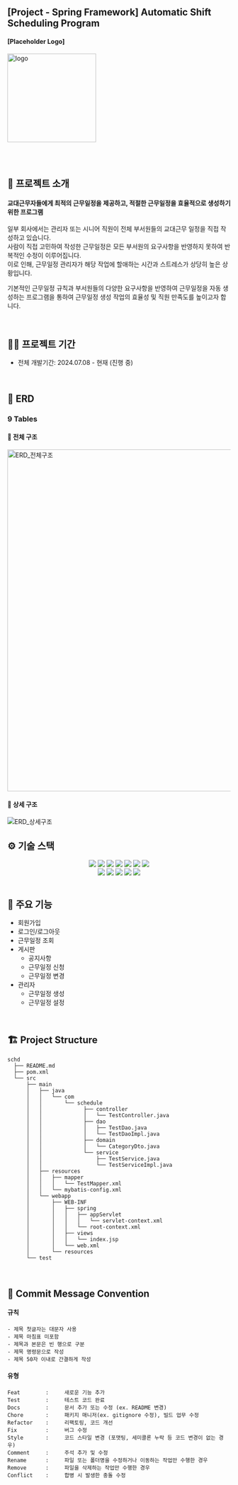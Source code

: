 ## [Project - Spring Framework] Automatic Shift Scheduling Program
#### [Placeholder Logo]
<img src="https://github.com/user-attachments/assets/cdf4d6f7-a63d-4df8-834b-99b390a20828" alt="logo" width="200">  

</br></br>

## 🔎 프로젝트 소개
#### 교대근무자들에게 최적의 근무일정을 제공하고, 적절한 근무일정을 효율적으로 생성하기 위한 프로그램  

일부 회사에서는 관리자 또는 시니어 직원이 전체 부서원들의 교대근무 일정을 직접 작성하고 있습니다.  
사람이 직접 고민하여 작성한 근무일정은 모든 부서원의 요구사항을 반영하지 못하여 반복적인 수정이 이루어집니다.  
이로 인해, 근무일정 관리자가 해당 작업에 할애하는 시간과 스트레스가 상당히 높은 상황입니다.

기본적인 근무일정 규칙과 부서원들의 다양한 요구사항을 반영하여 근무일정을 자동 생성하는 프로그램을 통하여 근무일정 생성 작업의 효율성 및 직원 만족도를 높이고자 합니다.

</br>

## 🏃‍♂️ 프로젝트 기간
- 전체 개발기간: 2024.07.08 - 현재 (진행 중)

</br>

## 📁 ERD
### 9 Tables
#### 📌 전체 구조
<img width="772" alt="ERD_전체구조" src="https://github.com/user-attachments/assets/bd1ceeb6-cb15-4cb0-a67f-e497cda82264">

</br>

#### 📌 상세 구조
<img alt="ERD_상세구조" src="https://github.com/user-attachments/assets/0a2b34f4-168e-45da-9f58-00d2d7880cf4">

</br>

## ⚙ 기술 스택  
<div align=center>
  <img src="https://img.shields.io/badge/java-FF7800?style=for-the-badge&logo=OpenJDK&logoColor=white">
  <img src="https://img.shields.io/badge/spring-6DB33F?style=for-the-badge&logo=spring&logoColor=white">
  <img src="https://img.shields.io/badge/Spring Security-6DB33F?style=for-the-badge&logo=Spring Security&logoColor=white">
  <img src="https://img.shields.io/badge/JUnit5-25A162?style=for-the-badge&logo=JUnit5&logoColor=white">
  <img src="https://img.shields.io/badge/javascript-F7DF1E?style=for-the-badge&logo=javascript&logoColor=black">
  <img src="https://img.shields.io/badge/css-1572B6?style=for-the-badge&logo=css3&logoColor=white">
  <img src="https://img.shields.io/badge/html5-E34F26?style=for-the-badge&logo=html5&logoColor=white"> <br>
  <img src="https://img.shields.io/badge/mysql-4479A1?style=for-the-badge&logo=mysql&logoColor=white">
  <img src="https://img.shields.io/badge/mybatis-EF2D5E?style=for-the-badge&logo=mybatis&logoColor=white">
    <img src="https://img.shields.io/badge/apachetomcat-F8DC75?style=for-the-badge&logo=apachetomcat&logoColor=white">
  <img src="https://img.shields.io/badge/git-F05032?style=for-the-badge&logo=git&logoColor=white">
  <img src="https://img.shields.io/badge/github-181717?style=for-the-badge&logo=github&logoColor=white">
</div> 

</br>

## 🔮 주요 기능
* 회원가입
* 로그인/로그아웃
* 근무일정 조회
* 게시판
  - 공지사항
  - 근무일정 신청
  - 근무일정 변경
* 관리자
  - 근무일정 생성
  - 근무일정 설정

</br>

## 🏗 Project Structure
```
schd
  ├── README.md
  ├── pom.xml
  └── src
      ├── main
      │   ├── java
      │   │   └── com
      │   │       └── schedule
      │   │             ├── controller
      │   │             │   └── TestController.java
      │   │             ├── dao
      │   │             │   ├── TestDao.java
      │   │             │   └── TestDaoImpl.java
      │   │             ├── domain
      │   │             │   └── CategoryDto.java
      │   │             └── service
      │   │                 ├── TestService.java
      │   │                 └── TestServiceImpl.java
      │   ├── resources
      │   │   ├── mapper
      │   │   │   └── TestMapper.xml
      │   │   └── mybatis-config.xml
      │   └── webapp
      │       ├── WEB-INF
      │       │   ├── spring
      │       │   │   ├── appServlet
      │       │   │   │   └── servlet-context.xml
      │       │   │   └── root-context.xml
      │       │   ├── views
      │       │   │   └── index.jsp
      │       │   └── web.xml
      │       └── resources
      └── test

```

</br>

## 📄 Commit Message Convention

#### 규칙
```
- 제목 첫글자는 대문자 사용
- 제목 마침표 미포함
- 제목과 본문은 빈 행으로 구분
- 제목 명령문으로 작성
- 제목 50자 이내로 간결하게 작성
```

#### 유형
```
Feat        :     새로운 기능 추가
Test        :     테스트 코드 완료
Docs        :     문서 추가 또는 수정 (ex. README 변경)
Chore       :     패키지 매니저(ex. gitignore 수정), 빌드 업무 수정 
Refactor    :     리팩토링, 코드 개선
Fix         :     버그 수정
Style       :     코드 스타일 변경 (포맷팅, 세미콜론 누락 등 코드 변경이 없는 경우)
Comment     :     주석 추가 및 수정
Rename      :     파일 또는 폴더명을 수정하거나 이동하는 작업만 수행한 경우
Remove      :     파일을 삭제하는 작업만 수행한 경우
Conflict    :     합병 시 발생한 충돌 수정
```
